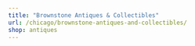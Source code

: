 ```yaml
---
title: "Brownstone Antiques & Collectibles"
url: /chicago/brownstone-antiques-and-collectibles/
shop: antiques
---
```

